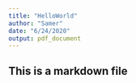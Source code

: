 ```yaml
---
title: "HelloWorld"
author: "Samer"
date: "6/24/2020"
output: pdf_document
---
```




## This is a markdown file
